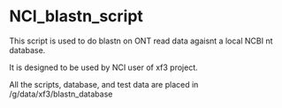 # NCI_blastn_script

This script is used to do blastn on ONT read data agaisnt a local NCBI nt database. 

It is designed to be used by NCI user of xf3 project. 

All the scripts, database, and test data are placed in /g/data/xf3/blastn_database
